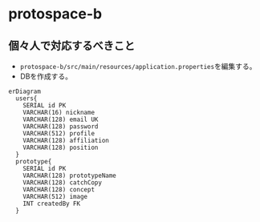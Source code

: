 # protospace-b

## 個々人で対応するべきこと

- `protospace-b/src/main/resources/application.properties`を編集する。
- DBを作成する。

```mermaid
erDiagram
  users{
    SERIAL id PK
    VARCHAR(16) nickname
    VARCHAR(128) email UK
    VARCHAR(128) password
    VARCHAR(512) profile
    VARCHAR(128) affiliation
    VARCHAR(128) position
  }
  prototype{
    SERIAL id PK
    VARCHAR(128) prototypeName
    VARCHAR(128) catchCopy
    VARCHAR(128) concept
    VARCHAR(512) image
    INT createdBy FK
  }
```

